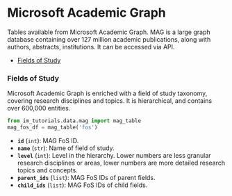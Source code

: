 # Microsoft Academic Graph
 
Tables available from Microsoft Academic Graph. MAG is a large graph database containing over 127 million academic publications, along with authors, abstracts, institutions. It can be accessed via API.

 - [Fields of Study](#fields-of-study) 

### Fields of Study

Microsoft Academic Graph is enriched with a field of study taxonomy, covering research disciplines and topics. It is hierarchical, and contains over 600,000 entities.
 
```python 
from im_tutorials.data.mag import mag_table
mag_fos_df = mag_table('fos')
```

- **`id`** (`int`): MAG FoS ID.
- **`name`** (`str`): Name of field of study.
- **`level`** (`int`): Level in the hierarchy. Lower numbers are less granular research disciplines or areas, lower numbers are more detailed research topics and concepts.
- **`parent_ids`** (`list`): MAG FoS IDs of parent fields.
- **`child_ids`** (`list`): MAG FoS IDs of child fields.
